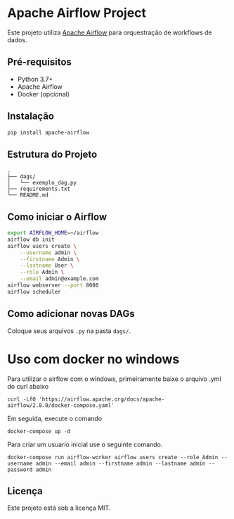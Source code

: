 # Apache Airflow Project

Este projeto utiliza [Apache Airflow](https://airflow.apache.org/) para orquestração de workflows de dados.

## Pré-requisitos

- Python 3.7+
- Apache Airflow
- Docker (opcional)

## Instalação

```bash
pip install apache-airflow
```

## Estrutura do Projeto

```
.
├── dags/
│   └── exemplo_dag.py
├── requirements.txt
└── README.md
```

## Como iniciar o Airflow

```bash
export AIRFLOW_HOME=~/airflow
airflow db init
airflow users create \
    --username admin \
    --firstname Admin \
    --lastname User \
    --role Admin \
    --email admin@example.com
airflow webserver --port 8080
airflow scheduler
```

## Como adicionar novas DAGs

Coloque seus arquivos `.py` na pasta `dags/`.

# Uso com docker no windows

Para utilizar o airflow com o windows, primeiramente baixe o arquivo .yml do curl abaixo

    curl -LfO 'https://airflow.apache.org/docs/apache-airflow/2.8.0/docker-compose.yaml'

Em seguida, execute o comando 

    docker-compose up -d

 Para criar um usuario inicial use o seguinte comando.

    docker-compose run airflow-worker airflow users create --role Admin --username admin --email admin --firstname admin --lastname admin --password admin



## Licença

Este projeto está sob a licença MIT.